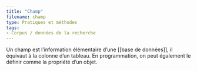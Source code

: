 ```yaml
---
title: "Champ"
filename: champ
type: Pratiques et méthodes
tags:
- Corpus / données de la recherche
---
```


Un champ est l’information élémentaire d’une [[base de données]], il équivaut à la colonne d’un tableau. En programmation, on peut également le définir comme la propriété d’un objet.

